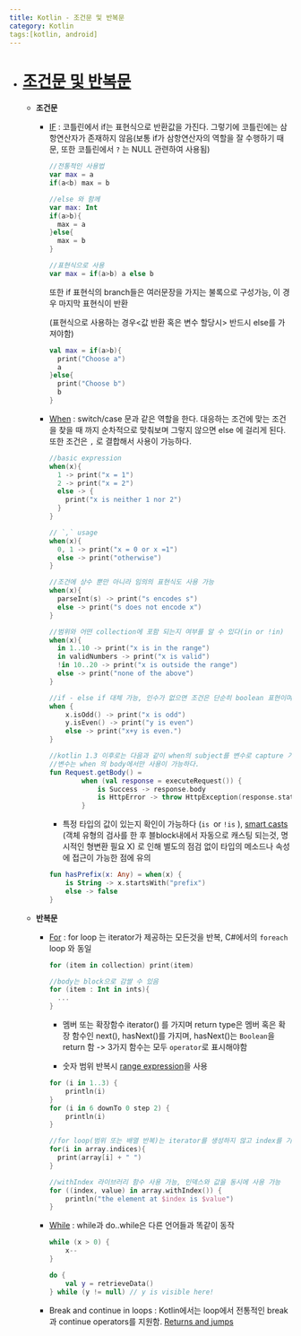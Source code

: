 ```yaml
---
title: Kotlin - 조건문 및 반복문
category: Kotlin
tags:[kotlin, android]
---
```




- # [조건문 및 반복문](https://kotlinlang.org/docs/reference/control-flow.html) 

  - **조건문**

    - [IF](https://kotlinlang.org/docs/reference/grammar.html#ifExpression) : 코틀린에서 if는 표현식으로 반환값을 가진다. 그렇기에 코틀린에는 삼항연산자가 존재하지 않음(보통 if가 삼항연산자의 역할을 잘 수행하기 때문, 또한 코틀린에서 `?` 는 NULL 관련하여 사용됨)

      ```kotlin
      //전통적인 사용법
      var max = a
      if(a<b) max = b
      
      //else 와 함께
      var max: Int
      if(a>b){
        max = a
      }else{
        max = b
      }
      
      //표현식으로 사용
      var max = if(a>b) a else b
      ```

      또한 if 표현식의 branch들은 여러문장을 가지는 불록으로 구성가능, 이 경우 마지막 표현식이 반환

      (표현식으로 사용하는 경우<값 반환 혹은 변수 할당시> 반드시 else를 가져야함)

      ```kotlin
      val max = if(a>b){
        print("Choose a")
        a
      }else{
        print("Choose b")
        b
      }
      ```

    - [When](https://kotlinlang.org/docs/reference/grammar.html#whenExpression) : switch/case 문과 같은 역할을 한다. 대응하는 조건에 맞는 조건을 찾을 때 까지 순차적으로 맞춰보며 그렇지 않으면 else 에 걸리게 된다. 또한 조건은 `,` 로 결합해서 사용이 가능하다.

      ```kotlin
      //basic expression
      when(x){
        1 -> print("x = 1")
        2 -> print("x = 2")
        else -> {
          print("x is neither 1 nor 2")
        }
      }
      
      // `,` usage
      when(x){
        0, 1 -> print("x = 0 or x =1")
        else -> print("otherwise")
      }
      
      //조건에 상수 뿐만 아니라 임의의 표현식도 사용 가능
      when(x){
        parseInt(s) -> print("s encodes s")
        else -> print("s does not encode x")
      }
      
      //범위와 어떤 collection에 포함 되는지 여부를 알 수 있다(in or !in)
      when(x){
        in 1..10 -> print("x is in the range")
        in validNumbers -> print("x is valid")
        !in 10..20 -> print("x is outside the range")
        else -> print("none of the above")
      }
      
      //if - else if 대체 가능, 인수가 없으면 조건은 단순히 boolean 표현이며, 참일 경우에만 실행
      when {
          x.isOdd() -> print("x is odd")
          y.isEven() -> print("y is even")
          else -> print("x+y is even.")
      }
      
      //kotlin 1.3 이후로는 다음과 같이 when의 subject를 변수로 capture 가능
      //변수는 when 의 body에서만 사용이 가능하다.
      fun Request.getBody() =
              when (val response = executeRequest()) {
                  is Success -> response.body
                  is HttpError -> throw HttpException(response.status)
              }
      ```

      -  특정 타입의 값이 있는지 확인이  가능하다 (`is `or `!is` ), [smart casts](https://kotlinlang.org/docs/reference/typecasts.html#smart-casts) (객체 유형의 검사를 한 후 블block내에서 자동으로 캐스팅 되는것, 명시적인 형변환 필요 X) 로 인해 별도의 점검 없이 타입의 메소드나 속성에 접근이 가능한 점에 유의

      ```kotlin
      fun hasPrefix(x: Any) = when(x) {
          is String -> x.startsWith("prefix")
          else -> false
      }
      ```

  - **반복문**

    - [For](https://kotlinlang.org/docs/reference/grammar.html#forStatement) : for loop 는 iterator가 제공하는 모든것을 반복, C#에서의 `foreach` loop 와 동일

      ```kotlin
      for (item in collection) print(item)
      
      //body는 block으로 감쌀 수 있음
      for (item : Int in ints){
        ...
      }
      ```

      - 멤버 또는 확장함수 iterator() 를 가지며 return type은 멤버 혹은 확장 함수인 next(),  hasNext()를 가지며, hasNext()는 `Boolean`을 return 함 -> 3가지 함수는 모두 `operator`로 표시해야함

      - 숫자 범위 반복시 [range expression](https://kotlinlang.org/docs/reference/ranges.html)을 사용

      ```kotlin
      for (i in 1..3) {
          println(i)
      }
      for (i in 6 downTo 0 step 2) {
          println(i)
      }
      
      //for loop(범위 또는 배열 반복)는 iterator를 생성하지 않고 index를 기반으로 한 loop로 compile 됨, 인덱스를 통해 반복하려면 아래와 같이 사용
      for(i in array.indices){
        print(array[i] + " ")
      }
      
      //withIndex 라이브러리 함수 사용 가능, 인덱스와 값을 동시에 사용 가능
      for ((index, value) in array.withIndex()) {
          println("the element at $index is $value")
      }
      ```

    - [While](https://kotlinlang.org/docs/reference/grammar.html#whileStatement) : while과 do..while은 다른 언어들과 똑같이 동작

      ```kotlin
      while (x > 0) {
          x--
      }
      
      do {
          val y = retrieveData()
      } while (y != null) // y is visible here!
      ```

    - Break and continue in loops : Kotlin에서는 loop에서 전통적인 break과 continue operators를 지원함. [Returns and jumps](https://kotlinlang.org/docs/reference/returns.html)